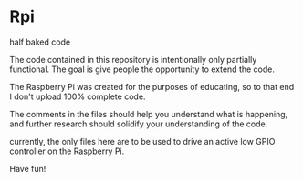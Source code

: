 Rpi
===

half baked code


 The code contained in this repository is intentionally only partially functional.
 The goal is give people the opportunity to extend the code. 
 
 The Raspberry Pi was created for the purposes of educating, so to that end I don't upload 100% complete code.
 
 The comments in the files should help you understand what is happening, and further research should solidify 
 your understanding of the code. 
 
 currently, the only files here are to be used to drive an active low GPIO controller on the Raspberry Pi.
 
 Have fun!
